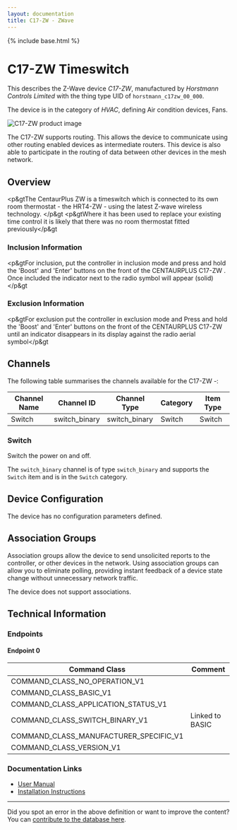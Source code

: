 ```yaml
---
layout: documentation
title: C17-ZW - ZWave
---
```


{% include base.html %}

# C17-ZW Timeswitch
This describes the Z-Wave device *C17-ZW*, manufactured by *Horstmann Controls Limited* with the thing type UID of ```horstmann_c17zw_00_000```.

The device is in the category of *HVAC*, defining Air condition devices, Fans.

![C17-ZW product image](https://opensmarthouse.org/zwavedatabase/652/image/)


The C17-ZW supports routing. This allows the device to communicate using other routing enabled devices as intermediate routers.  This device is also able to participate in the routing of data between other devices in the mesh network.

## Overview

<p&gtThe CentaurPlus ZW is a timeswitch which is connected to its own room thermostat - the HRT4-ZW - using the latest Z-wave wireless technology. </p&gt <p&gtWhere it has been used to replace your existing time control it is likely that there was no room thermostat fitted previously</p&gt

### Inclusion Information

<p&gtFor inclusion, put the controller in inclusion mode and press and hold the 'Boost' and 'Enter' buttons on the front of the CENTAURPLUS C17-ZW . Once included the indicator next to the radio symbol will appear (solid)</p&gt  

### Exclusion Information

<p&gtFor exclusion put the controller in exclusion mode and Press and hold the 'Boost' and 'Enter' buttons on the front of the CENTAURPLUS C17-ZW until an indicator disappears in its display against the radio aerial symbol</p&gt

## Channels

The following table summarises the channels available for the C17-ZW -:

| Channel Name | Channel ID | Channel Type | Category | Item Type |
|--------------|------------|--------------|----------|-----------|
| Switch | switch_binary | switch_binary | Switch | Switch | 

### Switch
Switch the power on and off.

The ```switch_binary``` channel is of type ```switch_binary``` and supports the ```Switch``` item and is in the ```Switch``` category.



## Device Configuration

The device has no configuration parameters defined.

## Association Groups

Association groups allow the device to send unsolicited reports to the controller, or other devices in the network. Using association groups can allow you to eliminate polling, providing instant feedback of a device state change without unnecessary network traffic.

The device does not support associations.
## Technical Information

### Endpoints

#### Endpoint 0

| Command Class | Comment |
|---------------|---------|
| COMMAND_CLASS_NO_OPERATION_V1| |
| COMMAND_CLASS_BASIC_V1| |
| COMMAND_CLASS_APPLICATION_STATUS_V1| |
| COMMAND_CLASS_SWITCH_BINARY_V1| Linked to BASIC|
| COMMAND_CLASS_MANUFACTURER_SPECIFIC_V1| |
| COMMAND_CLASS_VERSION_V1| |

### Documentation Links

* [User Manual](https://opensmarthouse.org/zwavedatabase/652/user-guide-CentaurPlus-ZW--C17ZW-and-HRT4-ZW.pdf)
* [Installation Instructions](https://opensmarthouse.org/zwavedatabase/652/installer-guide-CentaurPlus-ZW--c17zw-and-hrt4zw.pdf)

---

Did you spot an error in the above definition or want to improve the content?
You can [contribute to the database here](https://opensmarthouse.org/zwavedatabase/652).
